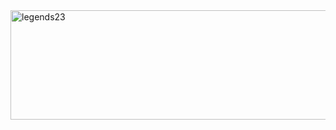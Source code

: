 <img align="center" alt="legends23" height="175" width="4000" src="https://media.giphy.com/media/eGlWh8b2oDeSuFjGM6/giphy.gif">

